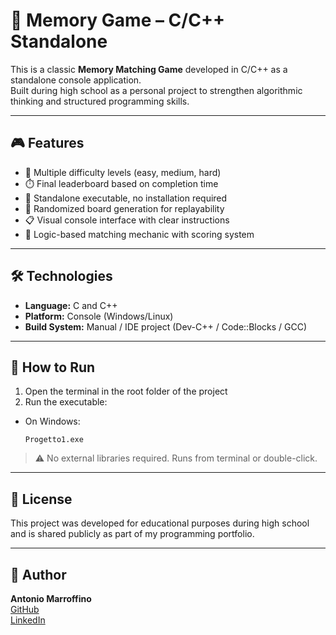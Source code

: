 # 🧠 Memory Game – C/C++ Standalone

This is a classic **Memory Matching Game** developed in C/C++ as a standalone console application.  
Built during high school as a personal project to strengthen algorithmic thinking and structured programming skills.

---

## 🎮 Features

- 🧩 Multiple difficulty levels (easy, medium, hard)
- ⏱️ Final leaderboard based on completion time
- 💾 Standalone executable, no installation required
- 🔁 Randomized board generation for replayability
- 📋 Visual console interface with clear instructions
- 🧠 Logic-based matching mechanic with scoring system

---

## 🛠️ Technologies

- **Language:** C and C++
- **Platform:** Console (Windows/Linux)
- **Build System:** Manual / IDE project (Dev-C++ / Code::Blocks / GCC)

---

## 🚀 How to Run

1. Open the terminal in the root folder of the project
2. Run the executable:

- On Windows:
  ```
  Progetto1.exe
  ```

> ⚠️ No external libraries required. Runs from terminal or double-click.

---

## 📜 License

This project was developed for educational purposes during high school and is shared publicly as part of my programming portfolio.

---

## 👤 Author

**Antonio Marroffino**  
[GitHub](https://github.com/antoniomarroffino)  
[LinkedIn](https://www.linkedin.com/in/antoniomarroffino)

